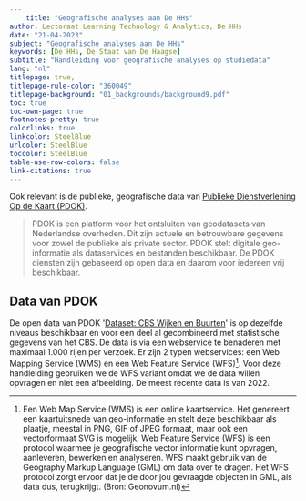 ```yaml
---
    title: "Geografische analyses aan De HHs"
author: Lectoraat Learning Technology & Analytics, De HHs
date: "21-04-2023"
subject: "Geografische analyses aan De HHs"
keywords: [De HHs, De Staat van De Haagse]
subtitle: "Handleiding voor geografische analyses op studiedata"
lang: "nl"
titlepage: true,
titlepage-rule-color: "360049"
titlepage-background: "01_backgrounds/background9.pdf"
toc: true
toc-own-page: true
footnotes-pretty: true
colorlinks: true
linkcolor: SteelBlue
urlcolor: SteelBlue
toccolor: SteelBlue
table-use-row-colors: false
link-citations: true
---
```


Ook relevant is de publieke, geografische data van [Publieke Dienstverlening Op de Kaart (PDOK)](https://www.pdok.nl/over-pdok).

> PDOK is een platform voor het ontsluiten van geodatasets van Nederlandse overheden. Dit zijn actuele en betrouwbare gegevens voor zowel de publieke als private sector. PDOK stelt digitale geo-informatie als dataservices en bestanden beschikbaar. De PDOK diensten zijn gebaseerd op open data en daarom voor iedereen vrij beschikbaar.

## Data van PDOK

De open data van PDOK '[Dataset: CBS Wijken en Buurten](https://www.pdok.nl/geo-services/-/article/cbs-wijken-en-buurten)' is op dezelfde niveaus beschikbaar en voor een deel al gecombineerd met statistische gegevens van het CBS. De data is via een webservice te benaderen met maximaal 1.000 rijen per verzoek. Er zijn 2 typen webservices: een Web Mapping Service (WMS) en een Web Feature Service (WFS)[^5]. Voor deze handleiding gebruiken we de WFS variant omdat we de data willen opvragen en niet een afbeelding. De meest recente data is van 2022.

[^5]: Een Web Map Service (WMS) is een online kaartservice. Het genereert een kaartuitsnede van geo-informatie en stelt deze beschikbaar als plaatje, meestal in PNG, GIF of JPEG formaat, maar ook een vectorformaat SVG is mogelijk. Web Feature Service (WFS) is een protocol waarmee je geografische vector informatie kunt opvragen, aanleveren, bewerken en analyseren. WFS maakt gebruik van de Geography Markup Language (GML) om data over te dragen. Het WFS protocol zorgt ervoor dat je de door jou gevraagde objecten in GML, als data dus, terugkrijgt. (Bron: Geonovum.nl)
